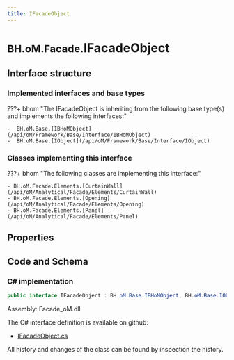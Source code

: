 ```yaml
---
title: IFacadeObject
---
```


# <small>BH.oM.Facade.</small>**IFacadeObject**



## Interface structure

### Implemented interfaces and base types

???+ bhom "The IFacadeObject is inheriting from the following base type(s) and implements the following interfaces:"

    -  BH.oM.Base.[IBHoMObject](/api/oM/Framework/Base/Interface/IBHoMObject)
    -  BH.oM.Base.[IObject](/api/oM/Framework/Base/Interface/IObject)


### Classes implementing this interface

???+ bhom "The following classes are implementing this interface:"

    - BH.oM.Facade.Elements.[CurtainWall](/api/oM/Analytical/Facade/Elements/CurtainWall)
    - BH.oM.Facade.Elements.[Opening](/api/oM/Analytical/Facade/Elements/Opening)
    - BH.oM.Facade.Elements.[Panel](/api/oM/Analytical/Facade/Elements/Panel)


## Properties

## Code and Schema

### C# implementation

``` C# title="C#"
public interface IFacadeObject : BH.oM.Base.IBHoMObject, BH.oM.Base.IObject
```

Assembly: Facade_oM.dll

The C# interface definition is available on github:

- [IFacadeObject.cs](https://github.com/BHoM/BHoM/blob/develop/Facade_oM/IFacadeObject.cs)

All history and changes of the class can be found by inspection the history.
